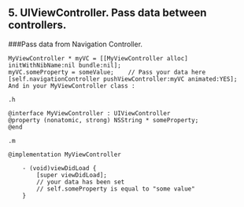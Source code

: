 
## 5. UIViewController. Pass data between controllers.

###Pass data from Navigation Controller.

```objc
MyViewController * myVC = [[MyViewController alloc] initWithNibName:nil bundle:nil];
myVC.someProperty = someValue;    // Pass your data here
[self.navigationController pushViewController:myVC animated:YES];
And in your MyViewController class :

.h

@interface MyViewController : UIViewController
@property (nonatomic, strong) NSString * someProperty;
@end

.m

@implementation MyViewController

    - (void)viewDidLoad {
        [super viewDidLoad];
        // your data has been set
        // self.someProperty is equal to "some value"
    }
```



